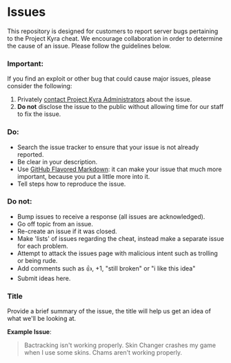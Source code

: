 Issues
======

This repository is designed for customers to report server bugs pertaining to the Project Kyra cheat. We encourage collaboration in order to determine the cause of an issue. Please follow the guidelines below.

### Important:

If you find an exploit or other bug that could cause major issues, please consider the following:

1. Privately [contact Project Kyra Administrators](mailto:support@kyra.net) about the issue.
2. **Do not** disclose the issue to the public without allowing time for our staff to fix the issue.

### Do:

* Search the issue tracker to ensure that your issue is not already reported.
* Be clear in your description.
* Use [GitHub Flavored Markdown](http://github.github.com/github-flavored-markdown/): it can make your issue that much more important, because you put a little more into it.
* Tell steps how to reproduce the issue.

### Do not:

* Bump issues to receive a response (all issues are acknowledged).
* Go off topic from an issue.
* Re-create an issue if it was closed.
* Make 'lists' of issues regarding the cheat, instead make a separate issue for each problem.
* Attempt to attack the issues page with malicious intent such as trolling or being rude.
* Add comments such as :+1:, +1, "still broken" or "i like this idea"
* Submit ideas here.

### Title

Provide a brief summary of the issue, the title will help us get an idea of what we'll be looking at.

**Example Issue**:

> Bactracking isn't working properly.
> Skin Changer crashes my game when I use some skins.
> Chams aren't working properly.

